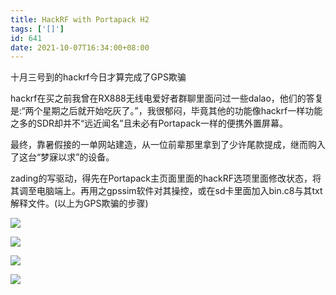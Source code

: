 ```yaml
---
title: HackRF with Portapack H2
tags: ['[]']
id: 641
date: 2021-10-07T16:34:00+08:00
---
```



十月三号到的hackrf今日才算完成了GPS欺骗

hackrf在买之前我曾在RX888无线电爱好者群聊里面问过一些dalao，他们的答复是:“两个星期之后就开始吃灰了。”，我很郁闷，毕竟其他的功能像hackrf一样功能之多的SDR却并不“远近闻名”且未必有Portapack一样的便携外置屏幕。

最终，靠暑假接的一单网站建造，从一位前辈那里拿到了少许尾款提成，继而购入了这台“梦寐以求”的设备。

zading的写驱动，得先在Portapack主页面里面的hackRF选项里面修改状态，将其调至电脑端上。再用之gpssim软件对其操控，或在sd卡里面加入bin.c8与其txt解释文件。(以上为GPS欺骗的步骤)

![](http://blog.andyccr.com/wp-content/uploads/2021/10/屏幕截图304-1024x576.png)

![](http://blog.andyccr.com/wp-content/uploads/2021/10/QQ图片20211007163236-485x1024.jpg)

![](http://blog.andyccr.com/wp-content/uploads/2021/10/QQ图片20211007163243-485x1024.jpg)

![](http://blog.andyccr.com/wp-content/uploads/2021/10/QQ图片20211007163254-1024x768.jpg)